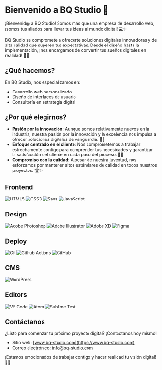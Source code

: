 # Bienvenido a BQ Studio 🚀

¡Bienvenid@ a BQ Studio! Somos más que una empresa de desarrollo web, ¡somos tus aliados para llevar tus ideas al mundo digital! 💻✨

BQ Studio se compromete a ofrecerte soluciones digitales innovadoras y de alta calidad que superen tus expectativas. Desde el diseño hasta la implementación, ¡nos encargamos de convertir tus sueños digitales en realidad! 🌟💡

## ¿Qué hacemos?

En BQ Studio, nos especializamos en:

- Desarrollo web personalizado
- Diseño de interfaces de usuario
- Consultoría en estrategia digital

## ¿Por qué elegirnos?

- **Pasión por la innovación**: Aunque somos relativamente nuevos en la industria, nuestra pasión por la innovación y la excelencia nos impulsa a ofrecer soluciones digitales de vanguardia. 🌈🚀
- **Enfoque centrado en el cliente**: Nos comprometemos a trabajar estrechamente contigo para comprender tus necesidades y garantizar la satisfacción del cliente en cada paso del proceso. 👥🤝
- **Compromiso con la calidad**: A pesar de nuestra juventud, nos esforzamos por mantener altos estándares de calidad en todos nuestros proyectos. 🏆✨

## Frontend
![HTML5](https://img.shields.io/badge/-HTML5-%23E44D27?style=flat-square&logo=html5&logoColor=ffffff)
![CSS3](https://img.shields.io/badge/-CSS3-%231572B6?style=flat-square&logo=css3)
![Sass](https://img.shields.io/badge/-Sass-%23CC6699?style=flat-square&logo=sass&logoColor=ffffff)
![JavaScript](https://img.shields.io/badge/-JavaScript-black?style=flat-square&logo=javascript)

## Design
![Adobe Photoshop](http://img.shields.io/badge/-Abode%20Photoshop-26C9FF?style=flat-square&logo=adobe-photoshop&logoColor=ffffff)
![Adobe Illustrator](http://img.shields.io/badge/-Abode%20Illustrator-FC8F30?style=flat-square&logo=adobe-illustrator&logoColor=ffffff)
![Adobe XD](http://img.shields.io/badge/-Abode%20XD-fe61f6?style=flat-square&logo=adobe-XD&logoColor=ffffff)
![Figma](http://img.shields.io/badge/-Figma-30333c?style=flat-square&logo=figma&logoColor=ffffff)

## Deploy
![Git](https://img.shields.io/badge/-Git-black?style=flat-square&logo=git)
![Github Actions](http://img.shields.io/badge/-Github%20Actions-2088FF?style=flat-square&logo=github-actions&logoColor=ffffff)
![GitHub](https://img.shields.io/badge/-GitHub-181717?style=flat-square&logo=github)

## CMS
![WordPress](https://img.shields.io/badge/-WordPress-21759B?style=flat-square&logo=wordpress)

## Editors
![VS Code](http://img.shields.io/badge/-VS%20Code-007ACC?style=flat-square&logo=visual-studio-code)
![Atom](http://img.shields.io/badge/-Atom%20Editor-1aaf5d?style=flat-square&logo=atom)
![Sublime Text](http://img.shields.io/badge/-Sublime%20Text-3C4858?style=flat-square&logo=sublime-text)

## Contáctanos

¿Listo para comenzar tu próximo proyecto digital? ¡Contáctanos hoy mismo!

- Sitio web: [www.bq-studio.com](https://www.bq-studio.com)
- Correo electrónico: info@bq-studio.com

¡Estamos emocionados de trabajar contigo y hacer realidad tu visión digital! 💬🎉
